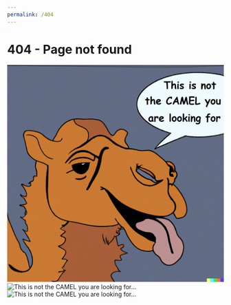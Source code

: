```yaml
---
permalink: /404
---
```

# 404 - Page not found



![This is not the CAMEL you are looking for...](assets/404_camel.png)
![This is not the CAMEL you are looking for...](../assets/404_camel.png)
![This is not the CAMEL you are looking for...](../../assets/404_camel.png)